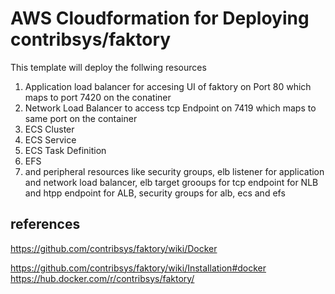 # AWS Cloudformation for Deploying contribsys/faktory
This template will deploy the follwing resources

1. Application load balancer for accesing UI of faktory on Port 80 which maps to port 7420 on the conatiner
2. Network Load Balancer to access tcp Endpoint on 7419 which maps to same port on the container
3. ECS Cluster
4. ECS Service
5. ECS Task Definition
6. EFS
7. and peripheral resources like security groups, elb listener for application and network load balancer, elb target grooups for tcp endpoint for NLB and htpp endpoint for ALB, security groups for alb, ecs and efs

## references
https://github.com/contribsys/faktory/wiki/Docker

https://github.com/contribsys/faktory/wiki/Installation#docker
https://hub.docker.com/r/contribsys/faktory/
